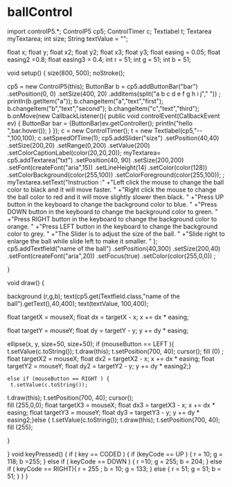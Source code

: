 # ballControl
import controlP5.*;
ControlP5 cp5;
ControlTimer c;
Textlabel t;
Textarea myTextarea;
int size; 
String textValue = "";

float x;
float y;
float x2;
float y2;
float x3;
float y3;
float easing = 0.05;
float easing2 =0.8;
float easing3 = 0.4;
int r = 51;
int g = 51;
int b = 51;

void setup() {
  size(800, 500); 
  noStroke();
 
  
  cp5 = new ControlP5(this);
  ButtonBar b = cp5.addButtonBar("bar")
     .setPosition(0, 0)
     .setSize(400, 20)
     .addItems(split("a b c d e f g h i j"," "))
     ;
     println(b.getItem("a"));
  b.changeItem("a","text","first");
  b.changeItem("b","text","second");
  b.changeItem("c","text","third");
  b.onMove(new CallbackListener(){
    public void controlEvent(CallbackEvent ev) {
      ButtonBar bar = (ButtonBar)ev.getController();
      println("hello ",bar.hover());
    }
  });
   c = new ControlTimer();
   t = new Textlabel(cp5,"--",100,100);
   c.setSpeedOfTime(1);
  cp5.addSlider("size")
  .setPosition(40,40)
  .setSize(200,20)
  .setRange(0,200)
  .setValue(200)
  .setColorCaptionLabel(color(20,20,20));
  myTextarea= cp5.addTextarea("txt")
                .setPosition(40, 90)
                .setSize(200,200)
                .setFont(createFont("aria",15))
                .setLineHeight(14)
                .setColor(color(128))
                .setColorBackground(color(255,100))
                .setColorForeground(color(255,100));
                ;
  myTextarea.setText("Instruction :"
                    +"Left click the mouse to change the ball color to black and it will move faster. "
                    +"Right click the mouse to change the ball color to red and it will move slightly slower then black. "
                    +"Press UP button in the keyboard to change the background color to blue. "
                    +"Press DOWN button in the keyboard to change the background color to green. "
                    +"Press RIGHT button in the keyboard to change the background color to orange. "
                    +"Press LEFT button in the keyboard to change the background color to grey. "
                    +"The Slider is to adjust the size of the ball. "
                    +"Slide right to enlarge the ball while slide left to make it smaller. "
                    );
     cp5.addTextfield("name of the ball")
     .setPosition(40,300)
     .setSize(200,40)
     .setFont(createFont("aria",20))
     .setFocus(true)
     .setColor(color(255,0,0))
     ;
 
                 

}




  
void draw() {
  
  background (r,g,b);
  text(cp5.get(Textfield.class,"name of the ball").getText(),40,400);
  text(textValue, 100,400);
 
  float targetX = mouseX;
  float dx = targetX - x;
  x += dx * easing;
  
  float targetY = mouseY;
  float dy = targetY - y;
  y += dy * easing;
  
  ellipse(x, y, size+50, size+50);
  if (mouseButton == LEFT ){
     t.setValue(c.toString());
  t.draw(this);  t.setPosition(700, 40);
    cursor();
    fill (0) ; 
   float targetX2 = mouseX;
  float dx2 = targetX2 - x;
  x += dx * easing; 
  float targetY2 = mouseY;
  float dy2 = targetY2 - y;
  y += dy * easing2;}

    else if (mouseButton == RIGHT ) {
     t.setValue(c.toString());
  t.draw(this);  t.setPosition(700, 40);
    cursor();  
    fill (255,0,0); 
   float targetX3 = mouseX;
  float dx3 = targetX3 - x;
  x += dx * easing; 
  float targetY3 = mouseY;
  float dy3 = targetY3 - y;
  y += dy * easing2;}else {
         t.setValue(c.toString());
  t.draw(this);  t.setPosition(700, 40);
fill (255);
 

} 
   
}
 void keyPressed() {
 if ( key == CODED ) {
   if (keyCode == UP ) {
     r = 10;
     g = 118;
     b =255;
   } else if ( keyCode == DOWN ) {
     r =10;
     g = 255;
     b = 204;
  } else if ( keyCode == RIGHT){
    r = 255 ;
    b = 10;
    g = 133;
  } else { 
    r = 51;
    g = 51;
    b = 51;
  }
 }
 }
